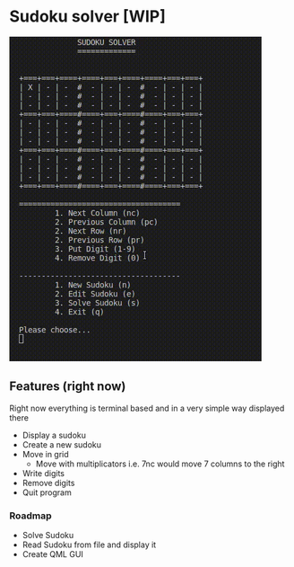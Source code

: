 # Sudoku solver [WIP]

![demo](./images/demo.gif)

## Features (right now)

Right now everything is terminal based and in a very simple way displayed there

- Display a sudoku
- Create a new sudoku
- Move in grid
  - Move with multiplicators i.e. 7nc would move 7 columns to the right
- Write digits
- Remove digits
- Quit program

### Roadmap

- Solve Sudoku
- Read Sudoku from file and display it
- Create QML GUI
